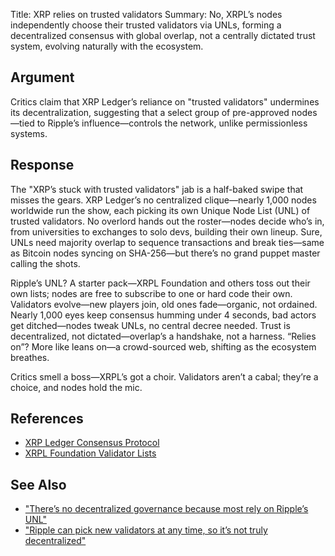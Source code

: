 Title: XRP relies on trusted validators
Summary: No, XRPL’s nodes independently choose their trusted validators via UNLs, forming a decentralized consensus with global overlap, not a centrally dictated trust system, evolving naturally with the ecosystem.

## Argument
Critics claim that XRP Ledger’s reliance on "trusted validators" undermines its decentralization, suggesting that a select group of pre-approved nodes—tied to Ripple’s influence—controls the network, unlike permissionless systems.

## Response
The "XRP’s stuck with trusted validators" jab is a half-baked swipe that misses the gears. XRP Ledger’s no centralized clique—nearly 1,000 nodes worldwide run the show, each picking its own Unique Node List (UNL) of trusted validators. No overlord hands out the roster—nodes decide who’s in, from universities to exchanges to solo devs, building their own lineup. Sure, UNLs need majority overlap to sequence transactions and break ties—same as Bitcoin nodes syncing on SHA-256—but there’s no grand puppet master calling the shots.

Ripple’s UNL? A starter pack—XRPL Foundation and others toss out their own lists; nodes are free to subscribe to one or hard code their own. Validators evolve—new players join, old ones fade—organic, not ordained. Nearly 1,000 eyes keep consensus humming under 4 seconds, bad actors get ditched—nodes tweak UNLs, no central decree needed. Trust is decentralized, not dictated—overlap’s a handshake, not a harness. “Relies on”? More like leans on—a crowd-sourced web, shifting as the ecosystem breathes.

Critics smell a boss—XRPL’s got a choir. Validators aren’t a cabal; they’re a choice, and nodes hold the mic.

## References
- [XRP Ledger Consensus Protocol](https://xrpl.org/consensus.html)
- [XRPL Foundation Validator Lists](https://xrplf.org/)

## See Also
- ["There’s no decentralized governance because most rely on Ripple’s UNL"](theres-no-decentralized-governance-because-most-rely-on-ripples-unl.html)
- ["Ripple can pick new validators at any time, so it’s not truly decentralized"](ripple-can-pick-new-validators-at-any-time-so-its-not-truly-decentralized.html)